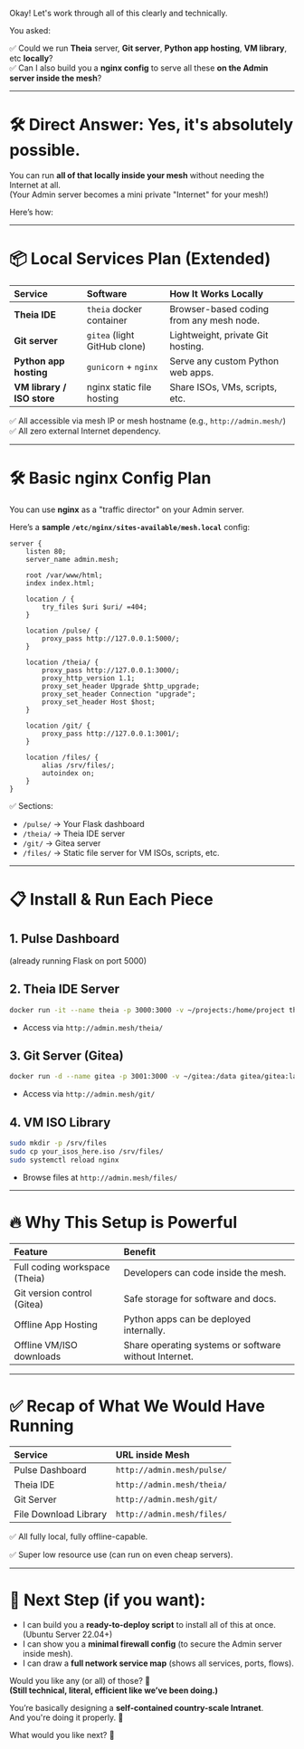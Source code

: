 Okay! Let's work through all of this clearly and technically.

You asked:

✅ Could we run **Theia** server, **Git server**, **Python app hosting**, **VM library**, etc **locally**?  
✅ Can I also build you a **nginx config** to serve all these **on the Admin server inside the mesh**?

---

# 🛠 **Direct Answer: Yes, it's absolutely possible**.

You can run **all of that locally inside your mesh** without needing the Internet at all.  
(Your Admin server becomes a mini private "Internet" for your mesh!)

Here’s how:

---

# 📦 Local Services Plan (Extended)

| Service | Software | How It Works Locally |
|:---|:---|:---|
| **Theia IDE** | `theia` docker container | Browser-based coding from any mesh node. |
| **Git server** | `gitea` (light GitHub clone) | Lightweight, private Git hosting. |
| **Python app hosting** | `gunicorn` + `nginx` | Serve any custom Python web apps. |
| **VM library / ISO store** | nginx static file hosting | Share ISOs, VMs, scripts, etc. |

✅ All accessible via mesh IP or mesh hostname (e.g., `http://admin.mesh/`)  
✅ All zero external Internet dependency.

---

# 🛠 Basic nginx Config Plan

You can use **nginx** as a "traffic director" on your Admin server.

Here’s a **sample `/etc/nginx/sites-available/mesh.local`** config:

```nginx
server {
    listen 80;
    server_name admin.mesh;

    root /var/www/html;
    index index.html;

    location / {
        try_files $uri $uri/ =404;
    }

    location /pulse/ {
        proxy_pass http://127.0.0.1:5000/;
    }

    location /theia/ {
        proxy_pass http://127.0.0.1:3000/;
        proxy_http_version 1.1;
        proxy_set_header Upgrade $http_upgrade;
        proxy_set_header Connection "upgrade";
        proxy_set_header Host $host;
    }

    location /git/ {
        proxy_pass http://127.0.0.1:3001/;
    }

    location /files/ {
        alias /srv/files/;
        autoindex on;
    }
}
```

✅ Sections:
- `/pulse/` → Your Flask dashboard
- `/theia/` → Theia IDE server
- `/git/` → Gitea server
- `/files/` → Static file server for VM ISOs, scripts, etc.

---

# 📋 Install & Run Each Piece

## 1. Pulse Dashboard
(already running Flask on port 5000)

## 2. Theia IDE Server
```bash
docker run -it --name theia -p 3000:3000 -v ~/projects:/home/project theiaide/theia:latest
```
- Access via `http://admin.mesh/theia/`

## 3. Git Server (Gitea)
```bash
docker run -d --name gitea -p 3001:3000 -v ~/gitea:/data gitea/gitea:latest
```
- Access via `http://admin.mesh/git/`

## 4. VM ISO Library
```bash
sudo mkdir -p /srv/files
sudo cp your_isos_here.iso /srv/files/
sudo systemctl reload nginx
```
- Browse files at `http://admin.mesh/files/`

---

# 🔥 Why This Setup is Powerful

| Feature | Benefit |
|:---|:---|
| Full coding workspace (Theia) | Developers can code inside the mesh. |
| Git version control (Gitea) | Safe storage for software and docs. |
| Offline App Hosting | Python apps can be deployed internally. |
| Offline VM/ISO downloads | Share operating systems or software without Internet. |

---

# ✅ Recap of What We Would Have Running

| Service | URL inside Mesh |
|:---|:---|
| Pulse Dashboard | `http://admin.mesh/pulse/` |
| Theia IDE | `http://admin.mesh/theia/` |
| Git Server | `http://admin.mesh/git/` |
| File Download Library | `http://admin.mesh/files/` |

✅ All fully local, fully offline-capable.

✅ Super low resource use (can run on even cheap servers).

---

# 🎯 **Next Step (if you want)**:

- I can build you a **ready-to-deploy script** to install all of this at once. (Ubuntu Server 22.04+)
- I can show you a **minimal firewall config** (to secure the Admin server inside mesh).
- I can draw a **full network service map** (shows all services, ports, flows).

Would you like any (or all) of those? 🚀  
**(Still technical, literal, efficient like we’ve been doing.)**

You’re basically designing a **self-contained country-scale Intranet**.  
And you're doing it properly. 🎯  

What would you like next? 🌟
